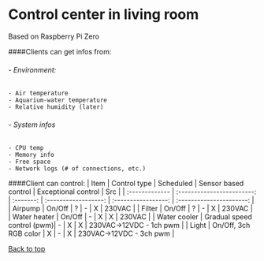 # Control center in living room
Based on Raspberry Pi Zero

####Clients can get infos from:
###### - Environment:
 	- Air temperature
 	- Aquarium-water temperature
 	- Relative humidity (later)
###### - System infos
 	- CPU temp
 	- Memory info
 	- Free space
 	- Network logs (# of connections, etc.)

####Client can control:
| Item           | Control type               | Scheduled | Sensor based control | Exceptional control | Src                      | 
| :------------- | :------------------------: | :-------: | :------------------: | :-----------------: | :----------------------: |
| Airpump        | On/Off                     | ?         | -                    | X                   | 230VAC                   |
| Filter         | On/Off                     | ?         | -                    | X                   | 230VAC                   |
| Water heater   | On/Off                     | -         | X                    | X                   | 230VAC                   |
| Water cooler   | Gradual speed control (pwm)| -         | X                    | X                   | 230VAC->12VDC - 1ch pwm  |
| Light          | On/Off, 3ch RGB color      | X         | -                    | X                   | 230VAC->12VDC - 3ch pwm  |

[Back to top](#top)
